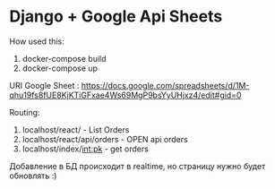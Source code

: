 # Django + Google Api Sheets

How used this:
1. docker-compose build
2. docker-compose up

URI Google Sheet : https://docs.google.com/spreadsheets/d/1M-qhu19fs8fUE8KjKTiGFxae4Ws69MgP9bsYyUHjxz4/edit#gid=0

Routing: 
1. localhost/react/ - List Orders
2. localhost/react/api/orders - OPEN api orders
3. localhost/index/<int:pk> - get orders

Добавление в БД происходит в realtime, но страницу нужно будет обновлять :)
